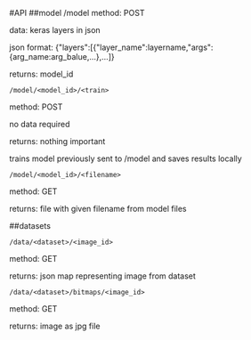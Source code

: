 #API
  ##model
    /model
  method: POST
  
  data: keras layers in json
  
  json format: 
{"layers":[{"layer_name":layername,"args":{arg_name:arg_balue,...},...]}

 returns: model_id

    /model/<model_id>/<train>
    
  method: POST
  
  no data required
  
  returns: nothing important
  
  trains model previously sent to /model and saves results locally
  
    /model/<model_id>/<filename>
    
  method: GET
  
  returns: file with given filename from model files
  
  ##datasets
  
    /data/<dataset>/<image_id>
  
  method: GET
  
  returns: json map representing image from dataset
  
    /data/<dataset>/bitmaps/<image_id>
    
  method: GET
  
  returns: image as jpg file
